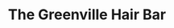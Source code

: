 ---
title: "The Greenville Hair Bar"
url: /greenville/the-greenville-hair-bar/
shop: hairdresser
---